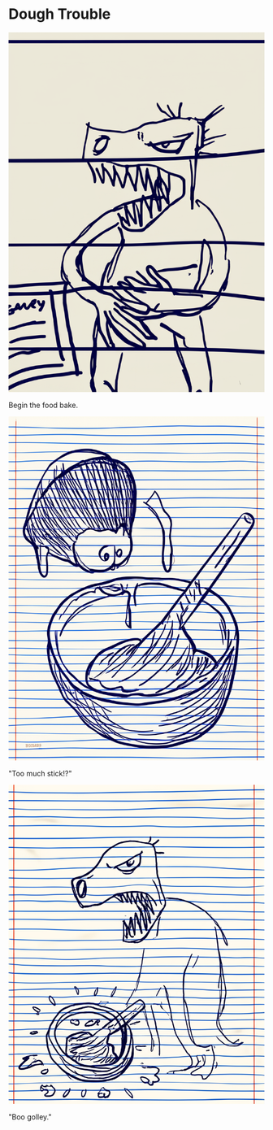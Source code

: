 # Dough Trouble

![Garrey Goosey stands in a kitchen with a mixing bowl and a recipe book.](baking-1.png)

Begin the food bake.

![Garrey Goosey looks confused at a lumpy, sticky dough in the bowl.](baking-2.png)

"Too much stick!?"

![Garrey Goosey throws the mixing bowl with the sticky dough to the floor in anger.](baking-3.png)

"Boo golley."